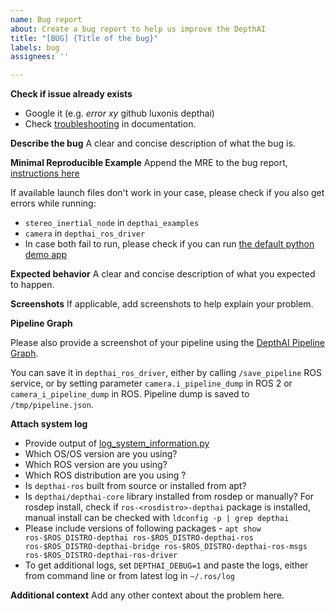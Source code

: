 ```yaml
---
name: Bug report
about: Create a bug report to help us improve the DepthAI
title: "[BUG] {Title of the bug}"
labels: bug
assignees: ''

---
```


**Check if issue already exists**

- Google it (e.g. *error xy* github luxonis depthai)
- Check [troubleshooting](https://docs.luxonis.com/en/latest/pages/troubleshooting/) in documentation.

**Describe the bug**
A clear and concise description of what the bug is.

**Minimal Reproducible Example**
Append the MRE to the bug report, [instructions here](https://docs.luxonis.com/en/latest/pages/support/#creating-minimal-reproducible-example)

If available launch files don't work in your case, please check if you also get errors while running:
- `stereo_inertial_node` in `depthai_examples`
- `camera` in `depthai_ros_driver`
- In case both fail to run, please check if you can run [the default python demo app](https://docs.luxonis.com/en/latest/#demo-script)

**Expected behavior**
A clear and concise description of what you expected to happen.

**Screenshots**
If applicable, add screenshots to help explain your problem.

**Pipeline Graph**

Please also provide a screenshot of your pipeline using the [DepthAI Pipeline Graph](https://github.com/geaxgx/depthai_pipeline_graph).

You can save it in `depthai_ros_driver`, either by calling `/save_pipeline` ROS service, or by setting parameter `camera.i_pipeline_dump` in ROS 2 or `camera_i_pipeline_dump` in ROS. Pipeline dump is saved to `/tmp/pipeline.json`.

**Attach system log**
 - Provide output of [log_system_information.py](https://github.com/luxonis/depthai/blob/main/log_system_information.py)
 - Which OS/OS version are you using?
 - Which ROS version are you using?
 - Which ROS distribution are you using ?
 - Is `depthai-ros` built from source or installed from apt?
 - Is `depthai/depthai-core` library installed from rosdep or manually? For rosdep install, check if `ros-<rosdistro>-depthai` package is installed, manual install can be checked with `ldconfig -p | grep depthai`
 - Please include versions of following packages - `apt show ros-$ROS_DISTRO-depthai ros-$ROS_DISTRO-depthai-ros ros-$ROS_DISTRO-depthai-bridge ros-$ROS_DISTRO-depthai-ros-msgs ros-$ROS_DISTRO-depthai-ros-driver`
 - To get additional logs, set `DEPTHAI_DEBUG=1` and paste the logs, either from command line or from latest log in `~/.ros/log`

**Additional context**
Add any other context about the problem here.
